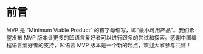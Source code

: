 # 前言

MVP 是 “Minimum Viable Product” 的首字母缩写，即“最小可用产品”。我们希望发布 MVP 版本让更多的凹语言爱好者可以进行跟多的尝试和探索。感谢中国编程语言爱好者的支持，凹语言 MVP 版本是一个新的起点，欢迎大家参与共建！
